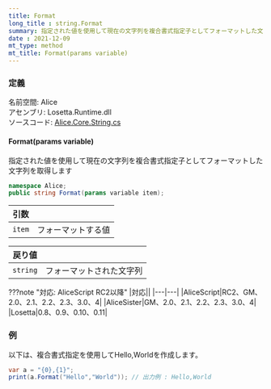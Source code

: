```yaml
---
title: Format
long_title : string.Format
summary: 指定された値を使用して現在の文字列を複合書式指定子としてフォーマットした文字列を取得します
date : 2021-12-09
mt_type: method
mt_title: Format(params variable)
---
```


### 定義
名前空間: Alice<br/>
アセンブリ: Losetta.Runtime.dll<br/>
ソースコード: [Alice.Core.String.cs](https://github.com/WSOFT-Project/Losetta/blob/master/Losetta.Runtime/Core/Extension/Alice.Core.String.cs)

#### Format(params variable)

指定された値を使用して現在の文字列を複合書式指定子としてフォーマットした文字列を取得します

```cs title="AliceScript"
namespace Alice;
public string Format(params variable item);
```

|引数| |
|-|-|
|`item`|フォーマットする値|

|戻り値| |
|-|-|
|`string`|フォーマットされた文字列|

???note "対応: AliceScript RC2以降"
    |対応||
    |---|---|
    |AliceScript|RC2、GM、2.0、2.1、2.2、2.3、3.0、4|
    |AliceSister|GM、2.0、2.1、2.2、2.3、3.0、4|
    |Losetta|0.8、0.9、0.10、0.11|

### 例
以下は、複合書式指定を使用してHello,Worldを作成します。

```cs title="AliceScript"
var a = "{0},{1}";
print(a.Format("Hello","World")); // 出力例 : Hello,World
```
